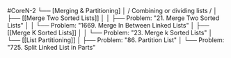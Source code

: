 #CoreN-2
└── [Merging & Partitioning]
    │   / Combining or dividing lists /
    │
    ├── [[Merge Two Sorted Lists]]
    │   │   ├── Problem: "21. Merge Two Sorted Lists"
    │   │   └── Problem: "1669. Merge In Between Linked Lists"
    │
    ├── [[Merge K Sorted Lists]]
    │   │   └── Problem: "23. Merge k Sorted Lists"
    │
    └── [[List Partitioning]]
        │   ├── Problem: "86. Partition List"
        │   └── Problem: "725. Split Linked List in Parts"